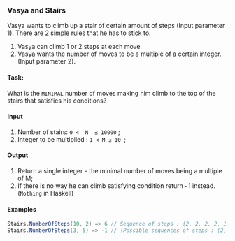 ### Vasya and Stairs

Vasya wants to climb up a stair of certain amount of steps (Input parameter 1). There are 2 simple rules that he has to stick to.

1. Vasya can climb 1 or 2 steps at each move.
2. Vasya wants the number of moves to be a multiple of a certain integer. (Input parameter 2).

#### Task:
What is the `MINIMAL` number of moves making him climb to the top of the stairs that satisfies his conditions?

#### Input

1. Number of stairs:    `0 <  N  ≤ 10000` ;
2. Integer to be multiplied : `1 < M ≤ 10 `;

#### Output

1. Return a single integer - the minimal number of moves being a multiple of M;
2. If there is no way he can climb satisfying condition return - 1 instead. (`Nothing` in Haskell)

#### Examples

```java
Stairs.NumberOfSteps(10, 2) => 6 // Sequence of steps : {2, 2, 2, 2, 1, 1}
Stairs.NumberOfSteps(3, 5) => -1 // !Possible sequences of steps : {2, 1}, {1, 2}, {1, 1, 1}
```
